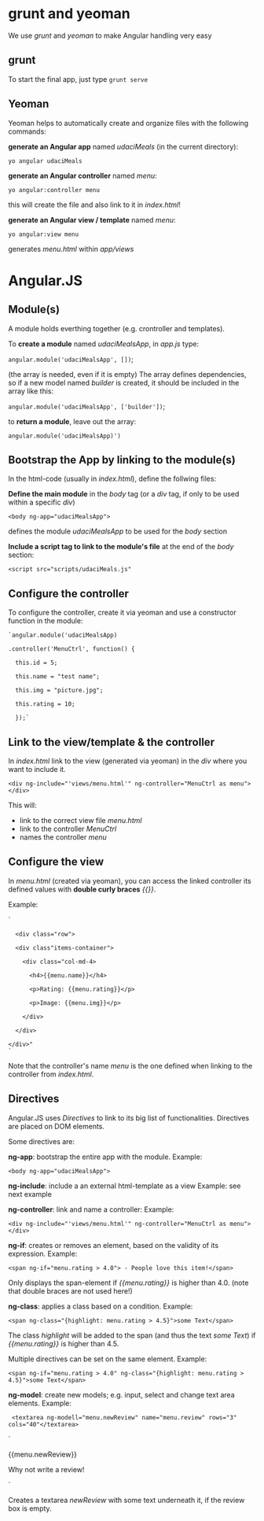 # grunt and yeoman
We use _grunt_ and _yeoman_ to make Angular handling very easy

## grunt
To start the final app, just type `grunt serve`

## Yeoman
Yeoman helps to automatically create and organize files with the following commands:

  **generate an Angular app** named _udaciMeals_ (in the current directory):

  `yo angular udaciMeals`

  **generate an Angular controller** named _menu_:

  `yo angular:controller menu`

  this will create the file and also link to it in _index.html_!

  **generate an Angular view / template** named _menu_:

  `yo angular:view menu`

  generates _menu.html_ within _app/views_

# Angular.JS

## Module(s)
A module holds everthing together (e.g. crontroller and templates).

To **create a module** named _udaciMealsApp_, in _app.js_ type:

`angular.module('udaciMealsApp', [])`;

(the array is needed, even if it is empty)
The array defines dependencies, so if a new model named _builder_ is created, it should be included in the array like this:

`angular.module('udaciMealsApp', ['builder'])`;


to **return a module**, leave out the array:

 `angular.module('udaciMealsApp)')`

## Bootstrap the App by linking to the module(s)
In the html-code (usually in _index.html_), define the follwing files:

**Define the main module** in the _body_ tag (or a _div_ tag, if only to be used within a specific _div_)

`<body ng-app="udaciMealsApp">`

defines the module _udaciMealsApp_ to be used for the _body_ section

**Include a script tag to link to the module's file** at the end of the _body_ section:

`<script src="scripts/udaciMeals.js"`

## Configure the controller
To configure the controller, create it via yeoman and use a constructor function in the module:

    `angular.module('udaciMealsApp)

    .controller('MenuCtrl', function() {

      this.id = 5;

      this.name = "test name";

      this.img = "picture.jpg";

      this.rating = 10;

      });`

## Link to the view/template & the controller
In _index.html_ link to the view (generated via yeoman) in the _div_ where you want to include it.

`<div ng-include="'views/menu.html'" ng-controller="MenuCtrl as menu"></div>`

This will:
- link to the correct view file _menu.html_
- link to the controller _MenuCtrl_
- names the controller _menu_

## Configure the view
In _menu.html_ (created via yeoman), you can access the linked controller its defined values with **double curly braces** _{{}}_.

Example:

`   

      <div class="row">

      <div class"items-container">

        <div class="col-md-4>

          <h4>{{menu.name}}</h4>

          <p>Rating: {{menu.rating}}</p>

          <p>Image: {{menu.img}}</p>

        </div>

      </div>

    </div>"
    `

Note that the controller's name _menu_ is the one defined when linking to the controller from _index.html_.

## Directives
Angular.JS uses _Directives_ to link to its big list of functionalities. Directives are placed on DOM elements.

Some directives are:

**ng-app**: bootstrap the entire app with the module.
Example:

`<body ng-app="udaciMealsApp">`

**ng-include**: include a an external html-template as a view
Example: see next example

**ng-controller**: link and name a controller:
Example:

`<div ng-include="'views/menu.html'" ng-controller="MenuCtrl as menu"></div>`

**ng-if**: creates or removes an element, based on the validity of its expression. Example:

`<span ng-if="menu.rating > 4.0"> - People love this item!</span>`

Only displays the span-element if _{{menu.rating}}_ is higher than 4.0. (note that double braces are not used here!)

**ng-class**: applies a class based on a condition. Example:

`<span ng-class="{highlight: menu.rating > 4.5}">some Text</span>`

The class _highlight_ will be added to the span (and thus the text _some Text_) if _{{menu.rating}}_ is higher than 4.5.

Multiple directives can be set on the same element. Example:

`<span ng-if="menu.rating > 4.0" ng-class="{highlight: menu.rating > 4.5}">some Text</span>`

**ng-model**: create new models; e.g. input, select and change text area elements. Example:

` <textarea ng-modell="menu.newReview" name="menu.review" rows="3" cols="40"</textarea>`

`<p>

  {{menu.newReview}}

  <span ng-if="!menu.newReview">Why not write a review!</span>

</p>`

Creates a textarea _newReview_ with some text underneath it, if the review box is empty.
